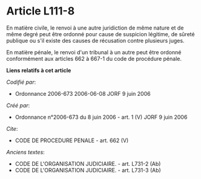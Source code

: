 # Article L111-8

En matière civile, le renvoi à une autre juridiction de même nature et de même degré peut être ordonné pour cause de
suspicion légitime, de sûreté publique ou s'il existe des causes de récusation contre plusieurs juges. 

En matière pénale, le renvoi d'un tribunal à un autre peut être ordonné conformément aux articles 662 à 667-1 du code de
procédure pénale.

**Liens relatifs à cet article**

_Codifié par_:

  - Ordonnance 2006-673 2006-06-08 JORF 9 juin 2006

_Créé par_:

  - Ordonnance n°2006-673 du 8 juin 2006 - art. 1 (V) JORF 9 juin 2006

_Cite_:

  - CODE DE PROCEDURE PENALE - art. 662 (V)

_Anciens textes_:

  - CODE DE L'ORGANISATION JUDICIAIRE. - art. L731-2 (Ab)
  - CODE DE L'ORGANISATION JUDICIAIRE. - art. L731-3 (Ab)
